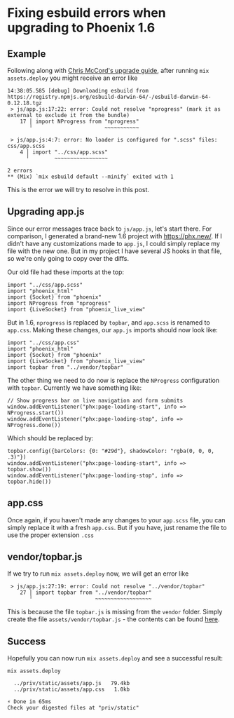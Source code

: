 # Fixing esbuild errors when upgrading to Phoenix 1.6

## Example

Following along with [Chris McCord's upgrade guide](https://gist.github.com/chrismccord/2ab350f154235ad4a4d0f4de6decba7b), after running `mix assets.deploy` you might receive an error like
```
14:38:05.585 [debug] Downloading esbuild from https://registry.npmjs.org/esbuild-darwin-64/-/esbuild-darwin-64-0.12.18.tgz
 > js/app.js:17:22: error: Could not resolve "nprogress" (mark it as external to exclude it from the bundle)
    17 │ import NProgress from "nprogress"
       ╵                       ~~~~~~~~~~~

 > js/app.js:4:7: error: No loader is configured for ".scss" files: css/app.scss
    4 │ import "../css/app.scss"
      ╵        ~~~~~~~~~~~~~~~~~

2 errors
** (Mix) `mix esbuild default --minify` exited with 1
```
This is the error we will try to resolve in this post.

## Upgrading app.js

Since our error messages trace back to `js/app.js`, let's start there.  For comparison, I generated a brand-new 1.6 project with https://phx.new/.  If I didn't have any customizations made to `app.js`, I could simply replace my file with the new one.  But in my project I have several JS hooks in that file, so we're only going to copy over the diffs.

Our old file had these imports at the top:
```
import "../css/app.scss"
import "phoenix_html"
import {Socket} from "phoenix"
import NProgress from "nprogress"
import {LiveSocket} from "phoenix_live_view"
```

But in 1.6, `nprogress` is replaced by `topbar`, and `app.scss` is renamed to `app.css`.  Making these changes, our `app.js` imports should now look like:
```
import "../css/app.css"
import "phoenix_html"
import {Socket} from "phoenix"
import {LiveSocket} from "phoenix_live_view"
import topbar from "../vendor/topbar"
```

The other thing we need to do now is replace the `NProgress` configuration with `topbar`.  Currently we have something like:
```
// Show progress bar on live navigation and form submits
window.addEventListener("phx:page-loading-start", info => NProgress.start())
window.addEventListener("phx:page-loading-stop", info => NProgress.done())
```
Which should be replaced by:
```
topbar.config({barColors: {0: "#29d"}, shadowColor: "rgba(0, 0, 0, .3)"})
window.addEventListener("phx:page-loading-start", info => topbar.show())
window.addEventListener("phx:page-loading-stop", info => topbar.hide())
```

## app.css

Once again, if you haven't made any changes to your `app.scss` file, you can simply replace it with a fresh `app.css`.  But if you have, just rename the file to use the proper extension `.css`

## vendor/topbar.js

If we try to run `mix assets.deploy` now, we will get an error like
```
 > js/app.js:27:19: error: Could not resolve "../vendor/topbar"
    27 │ import topbar from "../vendor/topbar"
       ╵                    ~~~~~~~~~~~~~~~~~~
```
This is because the file `topbar.js` is missing from the `vendor` folder.  Simply create the file `assets/vendor/topbar.js` - the contents can be found [here](https://github.com/buunguyen/topbar/blob/master/topbar.js).

## Success

Hopefully you can now run `mix assets.deploy` and see a successful result:
```
mix assets.deploy

  ../priv/static/assets/app.js   79.4kb
  ../priv/static/assets/app.css   1.0kb

⚡ Done in 65ms
Check your digested files at "priv/static"
```
